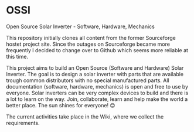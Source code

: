 # OSSI
Open Source Solar Inverter - Software, Hardware, Mechanics

This repository initially clones all content from the former Sourceforge hostet project site. Since the outages on Sourceforge became more frequently I decided to change over to Github which seems more reliable at this time.

This project aims to build an Open Source (Software and Hardware) Solar Inverter.
The goal is to design a solar inverter with parts that are available trough common distributors with no special manufactured parts.
All documentation (software, hardware, mechanics) is open and free to use by everyone.
Solar inverters can be very complex devices to build and there is a lot to learn on the way.
Join, collaborate, learn and help make the world a better place.
The sun shines for everyone! 😊

The current activities take place in the Wiki, where we collect the requirements.
